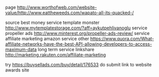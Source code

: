 
page
  http://www.worthofweb.com/website-value/http://www.eattheweeds.com/wapato-all-its-quacked-/

source best money
  service template monster
    http://www.mytemplatestorage.com/?aff=aykutpehlivanoglu
  service propeller ads
    http://www.minterest.org/propeller-ads-review/
  service affiliate marketing amazon
  service other
    https://www.quora.com/What-affiliate-networks-have-the-best-API-allowing-developers-to-access-maximum-data
  long term
    service linkshare
      http://marketing.rakuten.com/affiliate-marketing

  try
    https://buysellads.com/buy/detail/176533
  do
    submit link to website awards site

